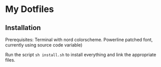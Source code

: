 # My Dotfiles


## Installation

Prerequisites:
Terminal with nord colorscheme.
Powerline patched font, currently using source code variable)

Run the script ` sh install.sh ` to install everything and link the appropriate files.
